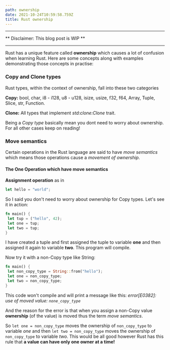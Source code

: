```yaml
---
path: ownership
date: 2021-10-24T10:59:58.759Z
title: Rust ownership
---
```


---

** Disclaimer: This blog post is WIP **

---

Rust has a unique feature called **ownership** which causes a lot of confusion when learning Rust. Here are some concepts along with examples demonstrating those concepts in practise:

### Copy and Clone types

Rust types, within the context of ownership, fall into these two categories

**Copy:** bool, char, i8 - i128, u8 - u128, isize, usize, f32, f64, Array, Tuple, Slice, str, Function.

**Clone:** All types that implement _std:clone:Clone_ trait.

Being a _Copy type_ basically mean you dont need to worry about ownership. For all other cases keep on reading!

### Move semantics

Certain operations in the Rust language are said to have _move semantics_ which means those operations cause a _movement of ownership_.

#### The One Operation which have move semantics

**Assignment operation** as in

```rust
let hello = "world";
```

So I said you don't need to worry about ownership for Copy types. Let's see it in action:

```rust
fn main() {
 let tup = ("hello", 42);
 let one = tup;
 let two = tup;
}
```

I have created a tuple and first assigned the tuple to variable **one** and then assigned it again to variable **two**. This program will compile.

Now try it with a non-Copy type like String:

```rust
fn main() {
 let non_copy_type = String::from("hello");
 let one = non_copy_type;
 let two = non_copy_type;
}
```

This code won't compile and will print a message like this: _error[E0382]: use of moved value: `none_copy_type`_

And the reason for the error is that when you assign a non-Copy value **ownership** (of the value) is moved thus the term _move semantics_.

So `let one = non_copy_type` moves the ownership of `non_copy_type` to variable _one_ and then `let two = non_copy_type` moves the ownership of `non_copy_type` to variable _two_. This would be all good however Rust has this rule that **a value can have only one owner at a time!**
